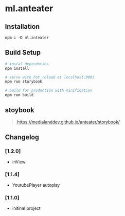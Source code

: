 # ml.anteater

## Installation
```
npm i -D ml.anteater
```


## Build Setup
```bash
# instal dependncies
npm install

# serve with hot reload at localhost:9001
npm run storybook

# build for production with minification
npm run build
```


## stoybook
> https://medialanddev.github.io/anteater/storybook/

## Changelog

### [1.2.0]
- inView

### [1.1.4]
- YoutubePlayer autoplay

### [1.1.0]
- initinal project